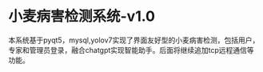 # 小麦病害检测系统-v1.0
本系统基于pyqt5，mysql,yolov7实现了界面友好型的小麦病害检测，包括用户，专家和管理员登录，融合chatgpt实现智能助手。后面将继续追加tcp远程通信等功能。
